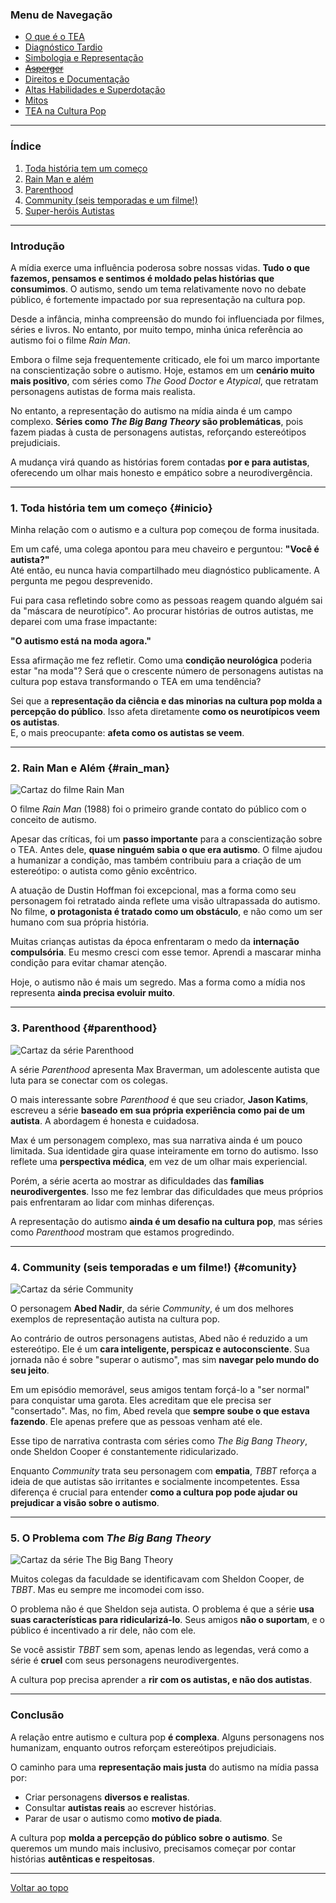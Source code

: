 
### Menu de Navegação

- [O que é o TEA](/pages/autismo/autismo.html)
- [Diagnóstico Tardio](/pages/autismo/teadultos.html)
- [Simbologia e Representação](/pages/autismo/identificadao.html)
- [~~Asperger~~](/pages/autismo/asperger.html)
- [Direitos e Documentação](/pages/autismo/direitos.html)
- [Altas Habilidades e Superdotação](/pages/autismo/habilidades.html)
- [Mitos](/pages/autismo/mitos.html)
- [TEA na Cultura Pop](/pages/autismo/namidia.html)

---

### Índice

1. [Toda história tem um começo](#inicio)
2. [Rain Man e além](#rain_man)
3. [Parenthood](#parenthood)
4. [Community (seis temporadas e um filme!)](#comunity)
5. [Super-heróis Autistas](https://itxesco.github.io/pages/autismo/shtea.html)

---

### Introdução

A mídia exerce uma influência poderosa sobre nossas vidas. **Tudo o que fazemos, pensamos e sentimos é moldado pelas histórias que consumimos**. O autismo, sendo um tema relativamente novo no debate público, é fortemente impactado por sua representação na cultura pop.

Desde a infância, minha compreensão do mundo foi influenciada por filmes, séries e livros. No entanto, por muito tempo, minha única referência ao autismo foi o filme *Rain Man*.

Embora o filme seja frequentemente criticado, ele foi um marco importante na conscientização sobre o autismo. Hoje, estamos em um **cenário muito mais positivo**, com séries como *The Good Doctor* e *Atypical*, que retratam personagens autistas de forma mais realista.

No entanto, a representação do autismo na mídia ainda é um campo complexo. **Séries como *The Big Bang Theory* são problemáticas**, pois fazem piadas à custa de personagens autistas, reforçando estereótipos prejudiciais.

A mudança virá quando as histórias forem contadas **por e para autistas**, oferecendo um olhar mais honesto e empático sobre a neurodivergência.

---

### 1. Toda história tem um começo {#inicio}

Minha relação com o autismo e a cultura pop começou de forma inusitada.

Em um café, uma colega apontou para meu chaveiro e perguntou: **"Você é autista?"**  
Até então, eu nunca havia compartilhado meu diagnóstico publicamente. A pergunta me pegou desprevenido.

Fui para casa refletindo sobre como as pessoas reagem quando alguém sai da "máscara de neurotípico". Ao procurar histórias de outros autistas, me deparei com uma frase impactante:

**"O autismo está na moda agora."**

Essa afirmação me fez refletir. Como uma **condição neurológica** poderia estar "na moda"? Será que o crescente número de personagens autistas na cultura pop estava transformando o TEA em uma tendência?

Sei que a **representação da ciência e das minorias na cultura pop molda a percepção do público**. Isso afeta diretamente **como os neurotípicos veem os autistas**.  
E, o mais preocupante: **afeta como os autistas se veem**.

---

### 2. Rain Man e Além {#rain_man}

![Cartaz do filme Rain Man](https://itxesco.github.io/assets/figuras/autismo/rain_man_capa.jpg)

O filme *Rain Man* (1988) foi o primeiro grande contato do público com o conceito de autismo.

Apesar das críticas, foi um **passo importante** para a conscientização sobre o TEA. Antes dele, **quase ninguém sabia o que era autismo**. O filme ajudou a humanizar a condição, mas também contribuiu para a criação de um estereótipo: o autista como gênio excêntrico.

A atuação de Dustin Hoffman foi excepcional, mas a forma como seu personagem foi retratado ainda reflete uma visão ultrapassada do autismo. No filme, **o protagonista é tratado como um obstáculo**, e não como um ser humano com sua própria história.

Muitas crianças autistas da época enfrentaram o medo da **internação compulsória**. Eu mesmo cresci com esse temor. Aprendi a mascarar minha condição para evitar chamar atenção.

Hoje, o autismo não é mais um segredo. Mas a forma como a mídia nos representa **ainda precisa evoluir muito**.

---

### 3. Parenthood {#parenthood}

![Cartaz da série Parenthood](https://itxesco.github.io/assets/figuras/autismo/parenthood_capa.jpg)

A série *Parenthood* apresenta Max Braverman, um adolescente autista que luta para se conectar com os colegas.

O mais interessante sobre *Parenthood* é que seu criador, **Jason Katims**, escreveu a série **baseado em sua própria experiência como pai de um autista**. A abordagem é honesta e cuidadosa.

Max é um personagem complexo, mas sua narrativa ainda é um pouco limitada. Sua identidade gira quase inteiramente em torno do autismo. Isso reflete uma **perspectiva médica**, em vez de um olhar mais experiencial.

Porém, a série acerta ao mostrar as dificuldades das **famílias neurodivergentes**. Isso me fez lembrar das dificuldades que meus próprios pais enfrentaram ao lidar com minhas diferenças.

A representação do autismo **ainda é um desafio na cultura pop**, mas séries como *Parenthood* mostram que estamos progredindo.

---

### 4. Community (seis temporadas e um filme!) {#comunity}

![Cartaz da série Community](https://itxesco.github.io/assets/figuras/autismo/Community_S1_DVD_capa.jpg)

O personagem **Abed Nadir**, da série *Community*, é um dos melhores exemplos de representação autista na cultura pop.

Ao contrário de outros personagens autistas, Abed não é reduzido a um estereótipo. Ele é um **cara inteligente, perspicaz e autoconsciente**. Sua jornada não é sobre "superar o autismo", mas sim **navegar pelo mundo do seu jeito**.

Em um episódio memorável, seus amigos tentam forçá-lo a "ser normal" para conquistar uma garota. Eles acreditam que ele precisa ser "consertado". Mas, no fim, Abed revela que **sempre soube o que estava fazendo**. Ele apenas prefere que as pessoas venham até ele.

Esse tipo de narrativa contrasta com séries como *The Big Bang Theory*, onde Sheldon Cooper é constantemente ridicularizado.

Enquanto *Community* trata seu personagem com **empatia**, *TBBT* reforça a ideia de que autistas são irritantes e socialmente incompetentes. Essa diferença é crucial para entender **como a cultura pop pode ajudar ou prejudicar a visão sobre o autismo**.

---

### 5. O Problema com *The Big Bang Theory*

![Cartaz da série The Big Bang Theory](https://itxesco.github.io/assets/figuras/autismo/tbbt_capa.jpg)

Muitos colegas da faculdade se identificavam com Sheldon Cooper, de *TBBT*. Mas eu sempre me incomodei com isso.

O problema não é que Sheldon seja autista. O problema é que a série **usa suas características para ridicularizá-lo**. Seus amigos **não o suportam**, e o público é incentivado a rir dele, não com ele.

Se você assistir *TBBT* sem som, apenas lendo as legendas, verá como a série é **cruel** com seus personagens neurodivergentes.

A cultura pop precisa aprender a **rir com os autistas, e não dos autistas**.

---

### Conclusão

A relação entre autismo e cultura pop **é complexa**. Alguns personagens nos humanizam, enquanto outros reforçam estereótipos prejudiciais.

O caminho para uma **representação mais justa** do autismo na mídia passa por:

- Criar personagens **diversos e realistas**.
- Consultar **autistas reais** ao escrever histórias.
- Parar de usar o autismo como **motivo de piada**.

A cultura pop **molda a percepção do público sobre o autismo**. Se queremos um mundo mais inclusivo, precisamos começar por contar histórias **autênticas e respeitosas**.

---

[Voltar ao topo](#top)
